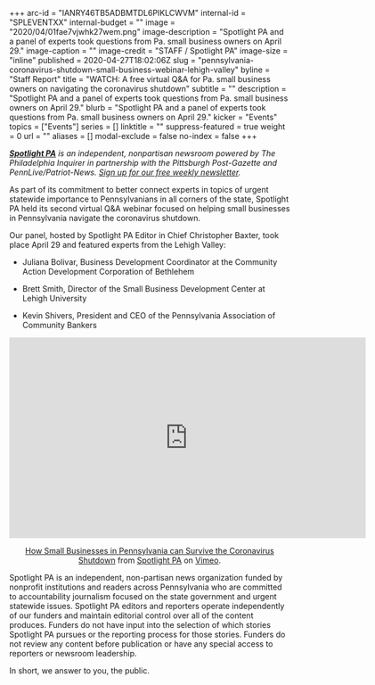 +++
arc-id = "IANRY46TB5ADBMTDL6PIKLCWVM"
internal-id = "SPLEVENTXX"
internal-budget = ""
image = "2020/04/01fae7vjwhk27wem.png"
image-description = "Spotlight PA and a panel of experts took questions from Pa. small business owners on April 29."
image-caption = ""
image-credit = "STAFF / Spotlight PA"
image-size = "inline"
published = 2020-04-27T18:02:06Z
slug = "pennsylvania-coronavirus-shutdown-small-business-webinar-lehigh-valley"
byline = "Staff Report"
title = "WATCH: A free virtual Q&A for Pa. small business owners on navigating the coronavirus shutdown"
subtitle = ""
description = "Spotlight PA and a panel of experts took questions from Pa. small business owners on April 29."
blurb = "Spotlight PA and a panel of experts took questions from Pa. small business owners on April 29."
kicker = "Events"
topics = ["Events"]
series = []
linktitle = ""
suppress-featured = true
weight = 0
url = ""
aliases = []
modal-exclude = false
no-index = false
+++

<a href="https://www.spotlightpa.org/"><i><b>Spotlight PA</b></i></a><i> is an independent, nonpartisan newsroom powered by The Philadelphia Inquirer in partnership with the Pittsburgh Post-Gazette and PennLive/Patriot-News. </i><a href="https://www.spotlightpa.org/newsletters"><i>Sign up for our free weekly newsletter</i></a><i>.</i>

As part of its commitment to better connect experts in topics of urgent statewide importance to Pennsylvanians in all corners of the state, Spotlight PA held its second virtual Q&amp;A webinar focused on helping small businesses in Pennsylvania navigate the coronavirus shutdown.

Our panel, hosted by Spotlight PA Editor in Chief Christopher Baxter, took place April 29 and featured experts from the Lehigh Valley:

- Juliana Bolivar, Business Development Coordinator at the Community Action Development Corporation of Bethlehem

- Brett Smith, Director of the Small Business Development Center at Lehigh University

- Kevin Shivers, President and CEO of the Pennsylvania Association of Community Bankers

<iframe align="center" src="https://player.vimeo.com/video/413188384?title=0&byline=0&portrait=0" width="640" height="360" frameborder="0" allow="autoplay; fullscreen" allowfullscreen></iframe>
<p align="center"><a href="https://vimeo.com/413188384">How Small Businesses in Pennsylvania can Survive the Coronavirus Shutdown</a> from <a href="https://vimeo.com/user107055379">Spotlight PA</a> on <a href="https://vimeo.com">Vimeo</a>.</p>

Spotlight PA is an independent, non-partisan news organization funded by nonprofit institutions and readers across Pennsylvania who are committed to accountability journalism focused on the state government and urgent statewide issues. Spotlight PA editors and reporters operate independently of our funders and maintain editorial control over all of the content produces. Funders do not have input into the selection of which stories Spotlight PA pursues or the reporting process for those stories. Funders do not review any content before publication or have any special access to reporters or newsroom leadership.

In short, we answer to you, the public.
